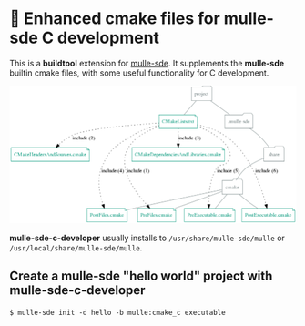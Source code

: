 # 🧢 Enhanced cmake files for mulle-sde C development

This is a **buildtool** extension for [mulle-sde](/mulle-sde/mulle-sde). It supplements the **mulle-sde** builtin cmake files, with some useful functionality for C development.

![](dox/mulle-sde-c-developer.png)


**mulle-sde-c-developer** usually installs to `/usr/share/mulle-sde/mulle`  or `/usr/local/share/mulle-sde/mulle`.


## Create a **mulle-sde** "hello world" project with mulle-sde-c-developer


```
$ mulle-sde init -d hello -b mulle:cmake_c executable
```

